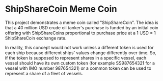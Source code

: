 # ShipShareCoin Meme Coin

This project demonstrates a meme coin called "ShipShareCoin".  The idea is that a 40 million USD crude oil tanker's purchase is funded by an initial coin offering with ShipShareCoins proportional to purchase price at a 1 USD = 1 ShipShareCoin exchange rate.

In reality, this concept would not work unless a different token is used for each ship because different ships' values change differently over time.  So, if the token is supposed to represent shares in a specific vessel, each vessel should have its own custom token (for example SS987654321 for a vessel with IMO number 987654321) or a common token can be used to represent a share of a fleet of vessels.